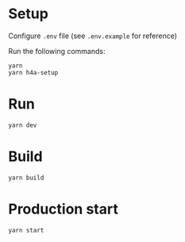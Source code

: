 # Setup

Configure `.env` file (see `.env.example` for reference)

Run the following commands:

```
yarn
yarn h4a-setup
```

# Run

`yarn dev`

# Build

`yarn build`

# Production start

`yarn start`

